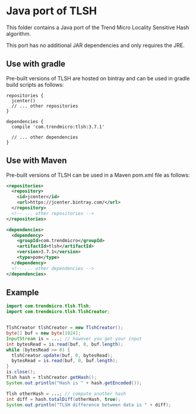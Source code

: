 # Java port of TLSH

This folder contains a Java port of the Trend Micro Locality Sensitive Hash algorithm.

This port has no additional JAR dependencies and only requires the JRE.

## Use with gradle

Pre-built versions of TLSH are hosted on bintray and can be used in gradle build scripts as follows:

```
repositories {
  jcenter()
  // ... other repositories
}

dependencies {
  compile 'com.trendmicro:tlsh:3.7.1'

  // ... other dependencies
}
```

## Use with Maven

Pre-built versions of TLSH can be used in a Maven pom.xml file as follows:

```xml
<repositories>
  <repository>
    <id>jcenter</id>
    <url>https://jcenter.bintray.com/</url>
  </repository>
  <!-- ... other repositories -->
</repositories>

<dependencies>
  <dependency>
    <groupId>com.trendmicro</groupId>
    <artifactId>tlsh</artifactId>
    <version>3.7.1</version>
    <type>pom</type>
  </dependency>
  <!-- ... other dependencies -->
</dependencies>
```

## Example
```java
import com.trendmicro.tlsh.Tlsh;
import com.trendmicro.tlsh.TlshCreator;


TlshCreator tlshCreator = new TlshCreator();
byte[] buf = new byte[1024];
InputStream is = ...; // however you get your input
int bytesRead = is.read(buf, 0, buf.length);
while (bytesRead >= 0) {
  tlshCreator.update(buf, 0, bytesRead);
  bytesRead = is.read(buf, 0, buf.length);
}
is.close();
Tlsh hash = tlshCreator.getHash();
System.out.println("Hash is " + hash.getEncoded());

Tlsh otherHash = ...; // compute another hash
int diff = hash.totalDiff(otherHash, true);
System.out.println("TLSH difference between data is " + diff);
```
